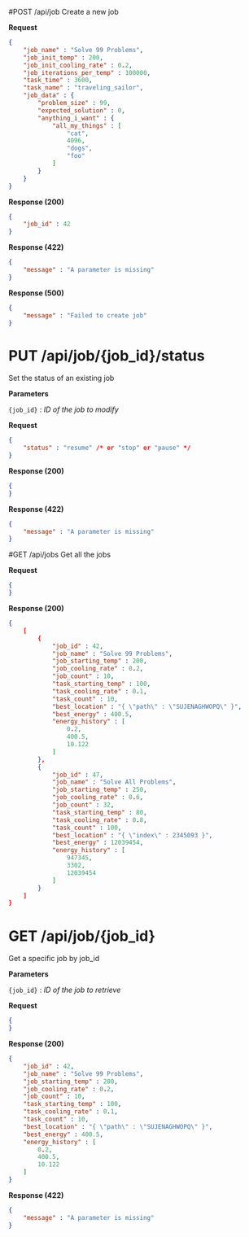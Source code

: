 #POST /api/job
Create a new job

**Request**
```json
{
	"job_name" : "Solve 99 Problems",
	"job_init_temp" : 200,
	"job_init_cooling_rate" : 0.2,
	"job_iterations_per_temp" : 100000,
	"task_time" : 3600,
	"task_name" : "traveling_sailor",
	"job_data" : {
		"problem_size" : 99,
		"expected_solution" : 0,
		"anything_i_want" : {
			"all_my_things" : [
				"cat",
				4096,
				"dogs",
				"foo"
			]
		}
	}
}
```

**Response (200)**
```json
{
	"job_id" : 42
}
```

**Response (422)**
```json
{
	"message" : "A parameter is missing"
}
```

**Response (500)**
```json
{
	"message" : "Failed to create job"
}
```

# PUT /api/job/{job_id}/status
Set the status of an existing job

**Parameters**

`{job_id}` : _ID of the job to modify_

**Request**
```json
{
	"status" : "resume" /* or "stop" or "pause" */
}
```

**Response (200)**
```json
{
}
```

**Response (422)**
```json
{
	"message" : "A parameter is missing"
}
```

#GET /api/jobs
Get all the jobs

**Request**
```json
{
}
```

**Response (200)**
```json
{
    [
    	{
	        "job_id" : 42,
	        "job_name" : "Solve 99 Problems",
	        "job_starting_temp" : 200,
	        "job_cooling_rate" : 0.2,
	        "job_count" : 10,
	        "task_starting_temp" : 100,
	        "task_cooling_rate" : 0.1,
	        "task_count" : 10,
	        "best_location" : "{ \"path\" : \"SUJENAGHWOPQ\" }",
	        "best_energy" : 400.5,
	        "energy_history" : [
				0.2,
				400.5,
				10.122
			]
		},
    	{
	        "job_id" : 47,
	        "job_name" : "Solve All Problems",
	        "job_starting_temp" : 250,
	        "job_cooling_rate" : 0.6,
	        "job_count" : 32,
	        "task_starting_temp" : 80,
	        "task_cooling_rate" : 0.8,
	        "task_count" : 100,
	        "best_location" : "{ \"index\" : 2345093 }",
	        "best_energy" : 12039454,
	        "energy_history" : [
				947345,
				3302,
				12039454
			]
		}
	]
}
```

# GET /api/job/{job_id}
Get a specific job by job_id

**Parameters**

`{job_id}` : _ID of the job to retrieve_

**Request**
```json
{
}
```

**Response (200)**
```json
{
    "job_id" : 42,
    "job_name" : "Solve 99 Problems",
    "job_starting_temp" : 200,
    "job_cooling_rate" : 0.2,
    "job_count" : 10,
    "task_starting_temp" : 100,
    "task_cooling_rate" : 0.1,
    "task_count" : 10,
    "best_location" : "{ \"path\" : \"SUJENAGHWOPQ\" }",
    "best_energy" : 400.5,
    "energy_history" : [
		0.2,
		400.5,
		10.122
	]
}
```

**Response (422)**
```json
{
	"message" : "A parameter is missing"
}
```